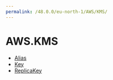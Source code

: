 ```yaml
---
permalink: /48.0.0/eu-north-1/AWS/KMS/
---
```


# AWS.KMS



* [Alias](Alias.md)
* [Key](Key.md)
* [ReplicaKey](ReplicaKey.md)